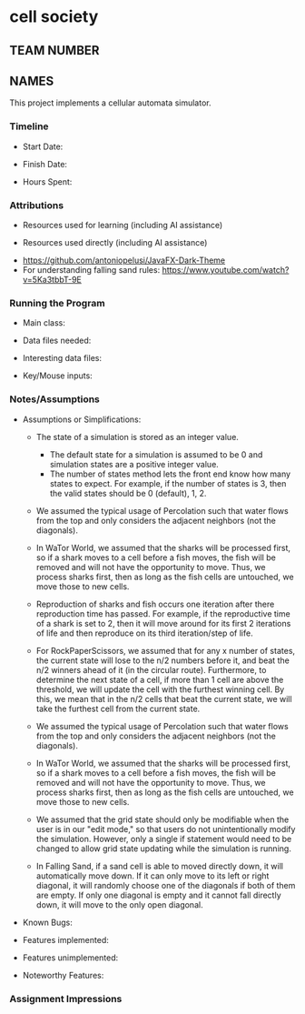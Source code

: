 # cell society

## TEAM NUMBER

## NAMES

This project implements a cellular automata simulator.

### Timeline

* Start Date:

* Finish Date:

* Hours Spent:

### Attributions

* Resources used for learning (including AI assistance)

* Resources used directly (including AI assistance)

- https://github.com/antoniopelusi/JavaFX-Dark-Theme
- For understanding falling sand rules: https://www.youtube.com/watch?v=5Ka3tbbT-9E

### Running the Program

* Main class:

* Data files needed:

* Interesting data files:

* Key/Mouse inputs:

### Notes/Assumptions

* Assumptions or Simplifications:
    * The state of a simulation is stored as an integer value.
        * The default state for a simulation is assumed to be 0 and simulation states are a positive
          integer value.
        * The number of states method lets the front end know how many states to expect. For
          example, if the number of states is 3, then the valid states should be 0 (default), 1, 2.
    * We assumed the typical usage of Percolation such that water flows from the top and only
      considers the adjacent neighbors (not the diagonals).
    * In WaTor World, we assumed that the sharks will be processed first, so if a shark moves to a
      cell before a fish moves, the fish will be removed and will not have the opportunity to move.
      Thus, we process sharks first, then as long as the fish cells are untouched, we move those to
      new cells.
    * Reproduction of sharks and fish occurs one iteration after there reproduction time has passed.
      For example, if the reproductive time of a shark is set to 2, then it will move around for its
      first 2 iterations of life and then reproduce on its third iteration/step of life.
    * For RockPaperScissors, we assumed that for any x number of states, the current state will lose
      to the n/2 numbers before it, and beat the n/2 winners ahead of it (in the circular route).
      Furthermore, to determine the next state of a cell, if more than 1 cell are above the
      threshold, we will update the cell with the furthest winning cell. By this, we mean that in
      the n/2 cells that beat the current state, we will take the furthest cell from the current
      state.

    * We assumed the typical usage of Percolation such that water flows from the top and only
      considers the adjacent neighbors (not the diagonals).
    * In WaTor World, we assumed that the sharks will be processed first, so if a shark moves to a
      cell before a fish moves, the fish will be removed and will not have the opportunity to move.
      Thus, we process sharks first, then as long as the fish cells are untouched, we move those to
      new cells.
    * We assumed that the grid state should only be modifiable when the user is in our "edit mode,"
      so that users do not unintentionally modify the simulation. However, only a single if
      statement would need to be changed to allow grid state updating while the simulation is
      running.
    * In Falling Sand, if a sand cell is able to moved directly down, it will automatically move
      down. If it can only move to its left or right diagonal, it will randomly choose one of the
      diagonals if both of them are empty. If only one diagonal is empty and it cannot fall directly
      down, it will move to the only open diagonal.

* Known Bugs:

* Features implemented:

* Features unimplemented:

* Noteworthy Features:

### Assignment Impressions


